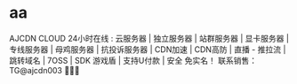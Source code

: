 # aa
AJCDN CLOUD 24小时在线 : 云服务器 | 独立服务器 | 站群服务器 | 显卡服务器 | 专线服务器 | 母鸡服务器 | 抗投诉服务器 | CDN加速 | CDN高防 | 直播 - 推拉流 | 跳转域名 | 7OSS | SDK 游戏盾 | 支持U付款 | 安全 免实名！   联系销售： TG@ajcdn003  🌼🥳🤩

